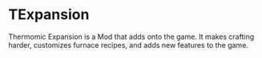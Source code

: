 TExpansion
==========

Thermomic Expansion is a Mod that adds onto the game. It makes crafting harder, customizes furnace recipes, and adds new features to the game.
